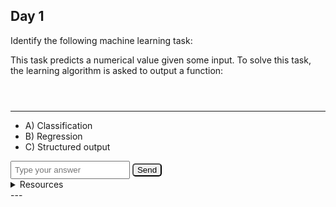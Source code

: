 ## Day 1

Identify the following machine learning task:

This task predicts a numerical value given some input. To solve this task, the learning algorithm is asked to output a function:

<div id="katex_day1" class="katex-formula"></div>

---

- A) Classification
- B) Regression
- C) Structured output

<input type="text" placeholder="Type your answer" id="day1_choice" name="day1_choice"/>
<button type="submit" id="day1_submit" class="button">Send</button> 
<div id="day1_feedback"></div>

<details>
  <summary>Resources</summary>
  - [https://machinelearningmastery.com/types-of-learning-in-machine-learning/](https://machinelearningmastery.com/types-of-learning-in-machine-learning/)
  - [https://www.deeplearningbook.org/contents/ml.html](https://www.deeplearningbook.org/contents/ml.html)
</details>
---






<link rel="stylesheet" href="https://cdn.jsdelivr.net/npm/katex@0.12.0/dist/katex.min.css" integrity="sha384-AfEj0r4/OFrOo5t7NnNe46zW/tFgW6x/bCJG8FqQCEo3+Aro6EYUG4+cU+KJWu/X" crossorigin="anonymous">
<style>
  .katex-formula {
    padding: 1em;
  }
  button[type=submit] {
    border-radius: 5px;
  }
  input {
    padding: 5px;
  }
  .hide-resources {
    display: none;
  }
  .hide-resources.not-hidden {
    display: block;
  }
</style>
<script src="https://cdn.jsdelivr.net/npm/katex@0.12.0/dist/katex.min.js" integrity="sha384-g7c+Jr9ZivxKLnZTDUhnkOnsh30B4H0rpLUpJ4jAIKs4fnJI+sEnkvrMWph2EDg4" crossorigin="anonymous"></script>

<script>
  const selectAnswer = (answer, submit_id, choice_id, feedback_id, resources_id) => {
    const feedback = document.getElementById(feedback_id)
    const choice = document.getElementById(choice_id);
    const resources = document.getElementById(resources_id)
    if (choice.value.toLowerCase() == answer) {
      feedback.innerHTML = "Correct!"
    } else {
      feedback.innerHTML = "Not quite."
    }
    resources.classList.add("not-hidden");
    console.log(resources.classList)
  }

  const days = [
    [1,"b", String.raw`f : \R^n \to \R`],
  ]
  for (let i in  days) {
    [id, ans, formula] =  days[i]
    document.getElementById("day" + id + "_submit").addEventListener(("click"), () => {
      selectAnswer(ans, "day" + id + "_submit", "day" + id + "_choice", "day" + id + "_feedback", "day" + id + "_resources")
    });
    
    katex.render(formula, document.getElementById("katex_day" + id), {
      throwOnError: false
    });
  }
</script>

